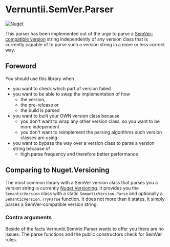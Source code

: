 # Vernuntii.SemVer.Parser

[![Nuget][vernuntii-semver-parser-nuget-badge]][vernuntii-semver-parser-nuget]

This parser has been implemented out of the urge to parse a [SemVer-compatible version](https://semver.org/) string independently of any version class that is currently capable of to parse such a version string in a more or less correct way.

## Foreword

You should use this library when

- you want to check which part of version failed
- you want to be able to swap the implementation of how
  - the version,
  - the pre-release or
  - the build is parsed
- you want to built your OWN version class because
  - you don't want to wrap any other version class, so you want to be more independent
  - you don't want to reimplement the parsing algorithms such version classes are using
- you want to bypass the way over a version class to parse a version string because of
  - high parse frequency and therefore better performance

## Comparing to Nuget.Versioning

The most common library with a SemVer version class that parses you a version string is currently [Nuget.Versioning](https://www.nuget.org/packages/NuGet.Versioning). It provides you the `SemanticVersion` class with a static `SemanticVersion.Parse` and optionally a `SemanticVersion.TryParse` function. It does not more than it states, it simply parses a SemVer-compatible version string.

### Contra arguments

Beside of the facts Vernuntii.SemVer.Parser wants to offer you there are no issues: The parse functions and the public constructors check for SemVer rules.

<!-- The only special is that their version comparer follows the SemVer rules specified in this pull request [Semantic Versioning 2.1.0](https://github.com/semver/semver/pull/276), but has never been merged. It simply says to compare versions ordinal and case insensitively, instead of compare versions ordinal and case sensitively. -->

[vernuntii-semver-parser-nuget]: https://www.nuget.org/packages/Vernuntii.SemVer.Parser
[vernuntii-semver-parser-nuget-badge]: https://img.shields.io/nuget/v/Vernuntii.SemVer.Parser
